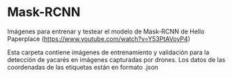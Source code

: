 # Mask-RCNN
Imágenes para entrenar y testear el modelo de Mask-RCNN de Hello Paperplace (https://www.youtube.com/watch?v=Y53PtAVoyP4)

Esta carpeta contiene imágenes de entrenamiento y validación para la detección de yacarés en imágenes capturadas por drones. Los datos de las coordenadas de las etiquetas están en formato .json
